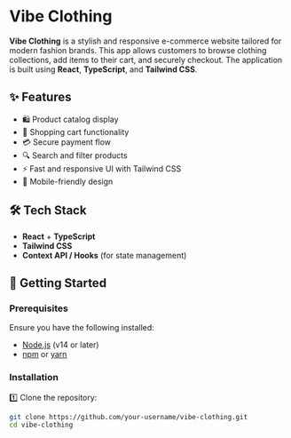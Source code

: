 # Vibe Clothing

**Vibe Clothing** is a stylish and responsive e-commerce website tailored for modern fashion brands. This app allows customers to browse clothing collections, add items to their cart, and securely checkout. The application is built using **React**, **TypeScript**, and **Tailwind CSS**.

## ✨ Features

- 🛍️ Product catalog display
- 🛒 Shopping cart functionality
- 💳 Secure payment flow
- 🔍 Search and filter products
- ⚡ Fast and responsive UI with Tailwind CSS
- 📱 Mobile-friendly design

## 🛠 Tech Stack

- **React** + **TypeScript**
- **Tailwind CSS**
- **Context API / Hooks** (for state management)

## 🚀 Getting Started

### Prerequisites

Ensure you have the following installed:

- [Node.js](https://nodejs.org/) (v14 or later)
- [npm](https://www.npmjs.com/) or [yarn](https://yarnpkg.com/)

### Installation

1️⃣ Clone the repository:
```bash
git clone https://github.com/your-username/vibe-clothing.git
cd vibe-clothing
